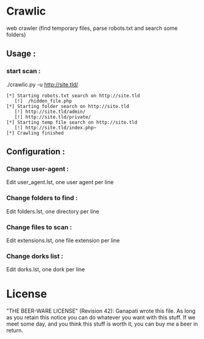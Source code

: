 Crawlic
=======

web crawler (find temporary files, parse robots.txt and search some folders)

Usage :
-------
### start scan :
./crawlic.py -u http://site.tld/

    [*] Starting robots.txt search on http://site.tld
       [!]  /hidden_file.php
    [*] Starting folder search on http://site.tld
       [!] http://site.tld/admin/
       [!] http://site.tld/private/
    [*] Starting temp file search on http://site.tld
       [!] http://site.tld/index.php~
    [*] Crawling finished

Configuration :
---------------

### Change user-agent :

Edit user_agent.lst, one user agent per line

### Change folders to find :

Edit folders.lst, one directory per line

### Change files to scan :

Edit extensions.lst, one file extension per line

### Change dorks list :

Edit dorks.lst, one dork per line

License
=======

"THE BEER-WARE LICENSE" (Revision 42):
Ganapati wrote this file. As long as you retain this notice you
can do whatever you want with this stuff. If we meet some day, and you think
this stuff is worth it, you can buy me a beer in return.
